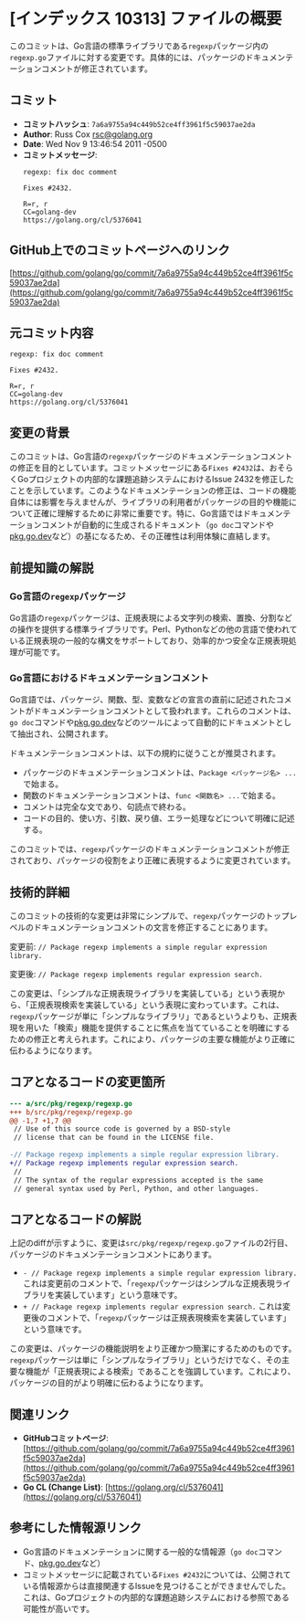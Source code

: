 # [インデックス 10313] ファイルの概要

このコミットは、Go言語の標準ライブラリである`regexp`パッケージ内の`regexp.go`ファイルに対する変更です。具体的には、パッケージのドキュメンテーションコメントが修正されています。

## コミット

- **コミットハッシュ**: `7a6a9755a94c449b52ce4ff3961f5c59037ae2da`
- **Author**: Russ Cox <rsc@golang.org>
- **Date**: Wed Nov 9 13:46:54 2011 -0500
- **コミットメッセージ**:
    ```
    regexp: fix doc comment
    
    Fixes #2432.
    
    R=r, r
    CC=golang-dev
    https://golang.org/cl/5376041
    ```

## GitHub上でのコミットページへのリンク

[https://github.com/golang/go/commit/7a6a9755a94c449b52ce4ff3961f5c59037ae2da](https://github.com/golang/go/commit/7a6a9755a94c449b52ce4ff3961f5c59037ae2da)

## 元コミット内容

```
regexp: fix doc comment

Fixes #2432.

R=r, r
CC=golang-dev
https://golang.org/cl/5376041
```

## 変更の背景

このコミットは、Go言語の`regexp`パッケージのドキュメンテーションコメントの修正を目的としています。コミットメッセージにある`Fixes #2432`は、おそらくGoプロジェクトの内部的な課題追跡システムにおけるIssue 2432を修正したことを示しています。このようなドキュメンテーションの修正は、コードの機能自体には影響を与えませんが、ライブラリの利用者がパッケージの目的や機能について正確に理解するために非常に重要です。特に、Go言語ではドキュメンテーションコメントが自動的に生成されるドキュメント（`go doc`コマンドや[pkg.go.dev](https://pkg.go.dev/)など）の基になるため、その正確性は利用体験に直結します。

## 前提知識の解説

### Go言語の`regexp`パッケージ

Go言語の`regexp`パッケージは、正規表現による文字列の検索、置換、分割などの操作を提供する標準ライブラリです。Perl、Pythonなどの他の言語で使われている正規表現の一般的な構文をサポートしており、効率的かつ安全な正規表現処理が可能です。

### Go言語におけるドキュメンテーションコメント

Go言語では、パッケージ、関数、型、変数などの宣言の直前に記述されたコメントがドキュメンテーションコメントとして扱われます。これらのコメントは、`go doc`コマンドや[pkg.go.dev](https://pkg.go.dev/)などのツールによって自動的にドキュメントとして抽出され、公開されます。

ドキュメンテーションコメントは、以下の規約に従うことが推奨されます。

-   パッケージのドキュメンテーションコメントは、`Package <パッケージ名> ...`で始まる。
-   関数のドキュメンテーションコメントは、`func <関数名> ...`で始まる。
-   コメントは完全な文であり、句読点で終わる。
-   コードの目的、使い方、引数、戻り値、エラー処理などについて明確に記述する。

このコミットでは、`regexp`パッケージのドキュメンテーションコメントが修正されており、パッケージの役割をより正確に表現するように変更されています。

## 技術的詳細

このコミットの技術的な変更は非常にシンプルで、`regexp`パッケージのトップレベルのドキュメンテーションコメントの文言を修正することにあります。

変更前:
`// Package regexp implements a simple regular expression library.`

変更後:
`// Package regexp implements regular expression search.`

この変更は、「シンプルな正規表現ライブラリを実装している」という表現から、「正規表現検索を実装している」という表現に変わっています。これは、`regexp`パッケージが単に「シンプルなライブラリ」であるというよりも、正規表現を用いた「検索」機能を提供することに焦点を当てていることを明確にするための修正と考えられます。これにより、パッケージの主要な機能がより正確に伝わるようになります。

## コアとなるコードの変更箇所

```diff
--- a/src/pkg/regexp/regexp.go
+++ b/src/pkg/regexp/regexp.go
@@ -1,7 +1,7 @@
 // Use of this source code is governed by a BSD-style
 // license that can be found in the LICENSE file.
 
-// Package regexp implements a simple regular expression library.
+// Package regexp implements regular expression search.
 //
 // The syntax of the regular expressions accepted is the same
 // general syntax used by Perl, Python, and other languages.
```

## コアとなるコードの解説

上記のdiffが示すように、変更は`src/pkg/regexp/regexp.go`ファイルの2行目、パッケージのドキュメンテーションコメントにあります。

-   `- // Package regexp implements a simple regular expression library.`
    これは変更前のコメントで、「`regexp`パッケージはシンプルな正規表現ライブラリを実装しています」という意味です。
-   `+ // Package regexp implements regular expression search.`
    これは変更後のコメントで、「`regexp`パッケージは正規表現検索を実装しています」という意味です。

この変更は、パッケージの機能説明をより正確かつ簡潔にするためのものです。`regexp`パッケージは単に「シンプルなライブラリ」というだけでなく、その主要な機能が「正規表現による検索」であることを強調しています。これにより、パッケージの目的がより明確に伝わるようになります。

## 関連リンク

-   **GitHubコミットページ**: [https://github.com/golang/go/commit/7a6a9755a94c449b52ce4ff3961f5c59037ae2da](https://github.com/golang/go/commit/7a6a9755a94c449b52ce4ff3961f5c59037ae2da)
-   **Go CL (Change List)**: [https://golang.org/cl/5376041](https://golang.org/cl/5376041)

## 参考にした情報源リンク

-   Go言語のドキュメンテーションに関する一般的な情報源（`go doc`コマンド、[pkg.go.dev](https://pkg.go.dev/)など）
-   コミットメッセージに記載されている`Fixes #2432`については、公開されている情報源からは直接関連するIssueを見つけることができませんでした。これは、Goプロジェクトの内部的な課題追跡システムにおける参照である可能性が高いです。
